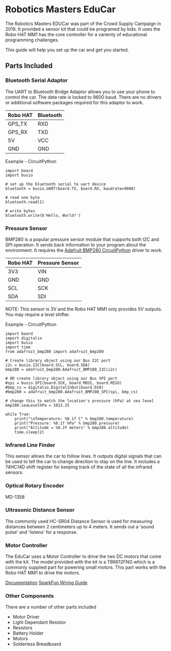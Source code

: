 # Robotics Masters EduCar

The Robotics Masters EDUCar was part of the Crowd Supply Campaign in 2019.  It provided a sensor kit that could be programed by kids.  It uses the Robo HAT MM1 has the core controller for a varienty of educational programming challenges.

This guide will help you set up the car and get you started.

## Parts Included

### Bluetooth Serial Adaptor

The UART to Bluetooth Bridge Adaptor allows you to use your phone to control the car.  The data rate is locked to 9600 baud.  There are no drivers or additional software packages required for this adaptor to work.

| Robo HAT | Bluetooth |
|----------|-----------|
| GPS_TX   | RXD |
| GPS_RX   | TXD |
| 5V | VCC |
| GND | GND |

Example - CircuitPython
```
import board
import busio

# set up the bluetooth serial to uart device
bluetooth = busio.UART(board.TX, board.RX, baudrate=9600)

# read one byte
bluetooth.read(1)

# write bytes
bluetooth.write(b'Hello, World!')
```

### Pressure Sensor

BMP280 is a popular pressure sensor module that supports both I2C and SPI operation.  It sends back information to your program about the environment.  It requires the [Adafruit BMP280 CircuitPython](https://github.com/adafruit/Adafruit_CircuitPython_BMP280) driver to work.

| Robo HAT | Pressure Sensor |
|----------|-----------------|
| 3V3   | VIN |
| GND   | GND |
| SCL   | SCK |
| SDA   | SDI |

NOTE:  This sensor is 3V and the Robo HAT MM1 only provides 5V outputs.  You may require a level shifter.

Example - CircuitPython
```
import board
import digitalio
import busio
import time
from adafruit_bmp280 import adafruit_bmp280

# Create library object using our Bus I2C port
i2c = busio.I2C(board.SCL, board.SDA)
bmp280 = adafruit_bmp280.Adafruit_BMP280_I2C(i2c)

# OR create library object using our Bus SPI port
#spi = busio.SPI(board.SCK, board.MOSI, board.MISO)
#bmp_cs = digitalio.DigitalInOut(board.D10)
#bmp280 = adafruit_bmp280.Adafruit_BMP280_SPI(spi, bmp_cs)

# change this to match the location's pressure (hPa) at sea level
bmp280.seaLevelhPa = 1013.25

while True:
    print("\nTemperature: %0.1f C" % bmp280.temperature)
    print("Pressure: %0.1f hPa" % bmp280.pressure)
    print("Altitude = %0.2f meters" % bmp280.altitude)
    time.sleep(2)
```

### Infrared Line Finder

This sensor allows the car to follow lines.  It outputs digital signals that can be used to tell the car to change direction to stay on the line.  It includes a 74HC14D shift register for keeping track of the state of all the infrared sensors.



### Optical Rotary Encoder

MD-1358



### Ultrasonic Distance Sensor

The commonly used HC-SR04 Distance Sensor is used for measuring distances between 2 centimeters up to 4 meters.   It sends out a 'sound pulse' and 'listens' for a response.   



### Motor Controller

The EduCar uses a Motor Controller to drive the two DC motors that come with the kit.  The model provided with the kit is a TB6612FNG which is a commonly supplied part for powering small motors.  This part works with the Robo HAT MM1 to drive the motors.

[Documentation](https://www.pololu.com/file/0J86/TB6612FNG.pdf)
[SparkFun Wiring Guide](https://learn.sparkfun.com/tutorials/tb6612fng-hookup-guide/all)



### Other Components

There are a number of other parts included

- Motor Driver
- Light Dependant Resistor
- Resistors
- Battery Holder
- Motors
- Solderless Breadboard



